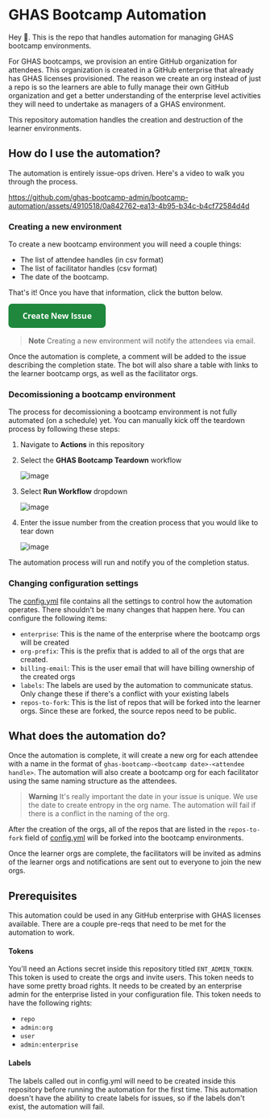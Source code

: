 # GHAS Bootcamp Automation
Hey 👋. This is the repo that handles automation for managing GHAS bootcamp environments.

For GHAS bootcamps, we provision an entire GitHub organization for attendees.  This organization is created in a GitHub enterprise that already has GHAS licenses provisioned.  The reason we create an org instead of just a repo is so the learners are able to fully manage their own GitHub organization and get a better understanding of the enterprise level activities they will need to undertake as managers of a GHAS environment.  

This repository automation handles the creation and destruction of the learner environments.  

## How do I use the automation?
The automation is entirely issue-ops driven. Here's a video to walk you through the process.


https://github.com/ghas-bootcamp-admin/bootcamp-automation/assets/4910518/0a842762-ea13-4b95-b34c-b4cf72584d4d



### Creating a new environment

To create a new bootcamp environment you will need a couple things:
* The list of attendee handles (in csv format)
* The list of facilitator handles (csv format)
* The date of the bootcamp.  

That's it!  Once you have that information, click the button below. 

[![start-new-issue](./assets/button.png)](https://github.com/cloudlabs-enterprise/adv-sec/issues/new?assignees=&labels=bootcamp::new&projects=&template=create-ghas-bootcamp.yml&title=GHAS+bootcamp+request)

> **Note** 
> Creating a new environment will notify the attendees via email.

Once the automation is complete, a comment will be added to the issue describing the completion state.  The bot will also share a table with links to the learner bootcamp orgs, as well as the facilitator orgs.  

### Decomissioning a bootcamp environment
The process for decomissioning a bootcamp environment is not fully automated (on a schedule) yet. You can manually kick off the teardown process by following these steps:
1. Navigate to **Actions** in this repository
2. Select the **GHAS Bootcamp Teardown** workflow
   
   ![image](https://github.com/ghas-bootcamp-admin/bootcamp-automation/assets/4910518/f0556468-f9cb-4cab-b1f9-1c12e18802dc)
4. Select **Run Workflow** dropdown
   
   ![image](https://github.com/ghas-bootcamp-admin/bootcamp-automation/assets/4910518/30b72285-ab1b-4254-9ecb-c2239e3eb294)
6. Enter the issue number from the creation process that you would like to tear down
   
   ![image](https://github.com/ghas-bootcamp-admin/bootcamp-automation/assets/4910518/a7c56b8d-3ca8-49f7-b040-998fc4480dc9)

The automation process will run and notify you of the completion status.

### Changing configuration settings
The [config.yml](./config.yml) file contains all the settings to control how the automation operates.  There shouldn't be many changes that happen here.  You can configure the following items:
* `enterprise`: This is the name of the enterprise where the bootcamp orgs will be created
* `org-prefix`: This is the prefix that is added to all of the orgs that are created.  
* `billing-email`: This is the user email that will have billing ownership of the created orgs
* `labels`: The labels are used by the automation to communicate status.  Only change these if there's a conflict with your existing labels
* `repos-to-fork`: This is the list of repos that will be forked into the learner orgs.  Since these are forked, the source repos need to be public.

## What does the automation do?
Once the automation is complete, it will create a new org for each attendee with a name in the format of `ghas-bootcamp-<bootcamp date>-<attendee handle>`.  The automation will also create a bootcamp org for each facilitator using the same naming structure as the attendees.

> **Warning**
> It's really important the date in your issue is unique.  We use the date to create entropy in the org name.  The automation will fail if there is a conflict in the naming of the org.

After the creation of the orgs, all of the repos that are listed in the `repos-to-fork` field of [config.yml](./config.yml) will be forked into the bootcamp environments. 

Once the learner orgs are complete, the facilitators will be invited as admins of the learner orgs and notifications are sent out to everyone to join the new orgs.

## Prerequisites
This automation could be used in any GitHub enterprise with GHAS licenses available.  There are a couple pre-reqs that need to be met for the automation to work.  
#### Tokens
You'll need an Actions secret inside this repository titled `ENT_ADMIN_TOKEN`.  This token is used to create the orgs and invite users.  This token needs to have some pretty broad rights.  It needs to be created by an enterprise admin for the enterprise listed in your configuration file.  This token needs to have the following rights:
* `repo`
* `admin:org`
* `user`
* `admin:enterprise`

#### Labels
The labels called out in config.yml will need to be created inside this repository before running the automation for the first time.  This automation doesn't have the ability to create labels for issues, so if the labels don't exist, the automation will fail.







